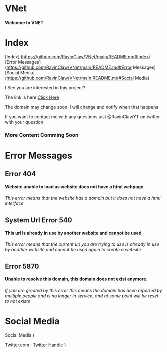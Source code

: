 # VNet
#### Welcome to VNET

# Index
[Index] (https://github.com/RavinClaw/VNet/main/README.md#Index)
[Error Messages] (https://github.com/RavinClaw/VNet/main/README.md#Error Messages)
[Social Media] (https://github.com/RavinClaw/VNet/main.README.md#Social Media)


I See you are interested in this project?

The link is here [Click Here](https://vnet.ravinclaw.repl.co)

The domain may change soon. I will change and notify when that happens


If you want to contact me with any questions just @RavinClawYT on twitter with your question


### More Content Comming Soon


# Error Messages

## Error 404
#### Website unable to load as website does not have a html webpage
###### This error means that the website has a domain but it does not have a html interface

## System Url Error 540
#### This url is already in use by another website and cannot be used
###### This error means that the current url you are trying to use is already in use by another website and cannot be used again to create a website

## Error 5870
#### Unable to resolve this domain, this domain does not exist anymore.
###### If you are greated by this error this means the domain has been reported by multiple people and is no longer in service, and at some point will be reset to not exists


# Social Media
Social Media {

Twitter.com : [Twitter Handle](https://twitter.com/@RavinClawYT)
}
